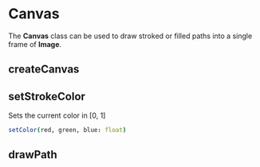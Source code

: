 # Canvas

The **Canvas** class can be used to draw stroked or filled paths into a single frame of **Image**.

## createCanvas

## setStrokeColor

Sets the current color in [0, 1]

```nim
setColor(red, green, blue: float)
```

## drawPath
